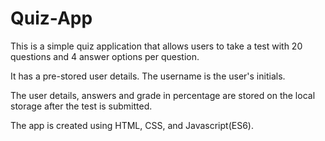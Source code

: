 # Quiz-App

This is a simple quiz application that allows users to take a test with 20 questions and 4 answer options per question.

It has a pre-stored user details. The username is the user's initials.

The user details, answers and  grade in percentage are stored on the local storage after the test is submitted.

The app is created using HTML, CSS, and Javascript(ES6).

